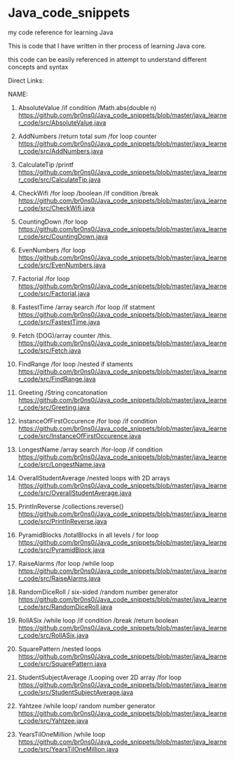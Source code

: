 # Java_code_snippets
my code reference for learning Java 

This is code that I have written in ther process of learning Java core. 

this code can be easily referenced in attempt to understand different concepts and syntax

Direct Links:

  NAME:                

1. AbsoluteValue       /if condition /Math.abs(double n)
https://github.com/br0ns0/Java_code_snippets/blob/master/java_learner_code/src/AbsoluteValue.java

2. AddNumbers          /return total sum /for loop counter
https://github.com/br0ns0/Java_code_snippets/blob/master/java_learner_code/src/AddNumbers.java

3. CalculateTip        /printf 
https://github.com/br0ns0/Java_code_snippets/blob/master/java_learner_code/src/CalculateTip.java

4. CheckWifi           /for loop /boolean /if condition /break
https://github.com/br0ns0/Java_code_snippets/blob/master/java_learner_code/src/CheckWifi.java

5. CountingDown        /for loop
https://github.com/br0ns0/Java_code_snippets/blob/master/java_learner_code/src/CountingDown.java

6. EvenNumbers /for loop
https://github.com/br0ns0/Java_code_snippets/blob/master/java_learner_code/src/EvenNumbers.java

7. Factorial /for loop
https://github.com/br0ns0/Java_code_snippets/blob/master/java_learner_code/src/Factorial.java

8. FastestTime /array search /for loop /if statment
https://github.com/br0ns0/Java_code_snippets/blob/master/java_learner_code/src/FastestTime.java

9. Fetch (DOG)/array counter /this.
https://github.com/br0ns0/Java_code_snippets/blob/master/java_learner_code/src/Fetch.java

10. FindRange /for loop /nested if staments
https://github.com/br0ns0/Java_code_snippets/blob/master/java_learner_code/src/FindRange.java

11. Greeting /String concatonation
https://github.com/br0ns0/Java_code_snippets/blob/master/java_learner_code/src/Greeting.java

12. InstanceOfFirstOccurence /for loop /if condition
https://github.com/br0ns0/Java_code_snippets/blob/master/java_learner_code/src/InstanceOfFirstOccurence.java

13. LongestName /array search /for-loop /if condition
https://github.com/br0ns0/Java_code_snippets/blob/master/java_learner_code/src/LongestName.java

14. OverallStudentAverage /nested loops with 2D arrays 
https://github.com/br0ns0/Java_code_snippets/blob/master/java_learner_code/src/OverallStudentAverage.java

15. PrintInReverse /collections.reverse()
https://github.com/br0ns0/Java_code_snippets/blob/master/java_learner_code/src/PrintInReverse.java

16. PyramidBlocks /totalBlocks in all levels / for loop
https://github.com/br0ns0/Java_code_snippets/blob/master/java_learner_code/src/PyramidBlock.java

17. RaiseAlarms /for loop /while loop
https://github.com/br0ns0/Java_code_snippets/blob/master/java_learner_code/src/RaiseAlarms.java

18. RandomDiceRoll / six-sided /random number generator
https://github.com/br0ns0/Java_code_snippets/blob/master/java_learner_code/src/RandomDiceRoll.java

19. RollASix /while loop /if condition /break /return boolean
https://github.com/br0ns0/Java_code_snippets/blob/master/java_learner_code/src/RollASix.java

20. SquarePattern /nested loops 
https://github.com/br0ns0/Java_code_snippets/blob/master/java_learner_code/src/SquarePattern.java

21. StudentSubjectAverage /Looping over 2D array /for loop
https://github.com/br0ns0/Java_code_snippets/blob/master/java_learner_code/src/StudentSubjectAverage.java

22. Yahtzee /while loop/ random number generator
https://github.com/br0ns0/Java_code_snippets/blob/master/java_learner_code/src/Yahtzee.java

23. YearsTilOneMillion /while loop
https://github.com/br0ns0/Java_code_snippets/blob/master/java_learner_code/src/YearsTilOneMillion.java


